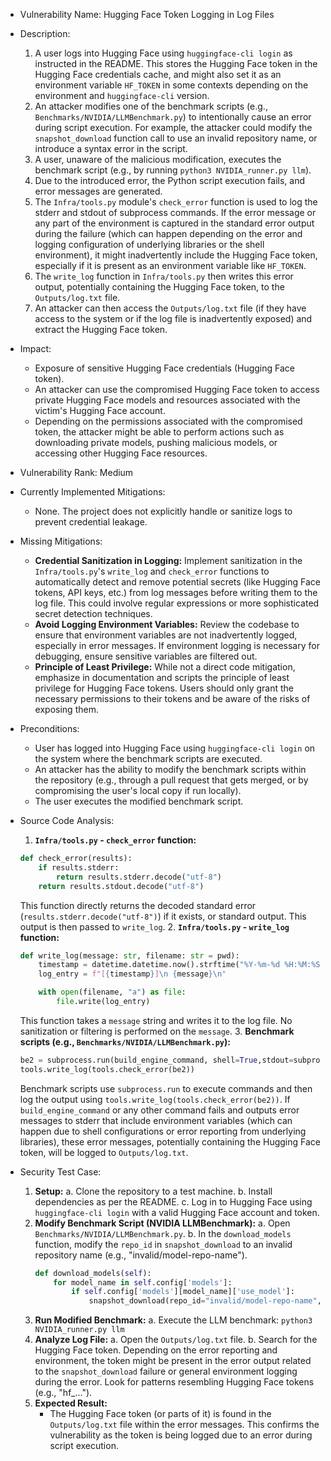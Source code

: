 * Vulnerability Name: Hugging Face Token Logging in Log Files
* Description:
    1. A user logs into Hugging Face using `huggingface-cli login` as instructed in the README. This stores the Hugging Face token in the Hugging Face credentials cache, and might also set it as an environment variable `HF_TOKEN` in some contexts depending on the environment and `huggingface-cli` version.
    2. An attacker modifies one of the benchmark scripts (e.g., `Benchmarks/NVIDIA/LLMBenchmark.py`) to intentionally cause an error during script execution. For example, the attacker could modify the `snapshot_download` function call to use an invalid repository name, or introduce a syntax error in the script.
    3. A user, unaware of the malicious modification, executes the benchmark script (e.g., by running `python3 NVIDIA_runner.py llm`).
    4. Due to the introduced error, the Python script execution fails, and error messages are generated.
    5. The `Infra/tools.py` module's `check_error` function is used to log the stderr and stdout of subprocess commands. If the error message or any part of the environment is captured in the standard error output during the failure (which can happen depending on the error and logging configuration of underlying libraries or the shell environment), it might inadvertently include the Hugging Face token, especially if it is present as an environment variable like `HF_TOKEN`.
    6. The `write_log` function in `Infra/tools.py` then writes this error output, potentially containing the Hugging Face token, to the `Outputs/log.txt` file.
    7. An attacker can then access the `Outputs/log.txt` file (if they have access to the system or if the log file is inadvertently exposed) and extract the Hugging Face token.

* Impact:
    - Exposure of sensitive Hugging Face credentials (Hugging Face token).
    - An attacker can use the compromised Hugging Face token to access private Hugging Face models and resources associated with the victim's Hugging Face account.
    - Depending on the permissions associated with the compromised token, the attacker might be able to perform actions such as downloading private models, pushing malicious models, or accessing other Hugging Face resources.

* Vulnerability Rank: Medium
* Currently Implemented Mitigations:
    - None. The project does not explicitly handle or sanitize logs to prevent credential leakage.

* Missing Mitigations:
    - **Credential Sanitization in Logging:** Implement sanitization in the `Infra/tools.py`'s `write_log` and `check_error` functions to automatically detect and remove potential secrets (like Hugging Face tokens, API keys, etc.) from log messages before writing them to the log file. This could involve regular expressions or more sophisticated secret detection techniques.
    - **Avoid Logging Environment Variables:** Review the codebase to ensure that environment variables are not inadvertently logged, especially in error messages. If environment logging is necessary for debugging, ensure sensitive variables are filtered out.
    - **Principle of Least Privilege:**  While not a direct code mitigation, emphasize in documentation and scripts the principle of least privilege for Hugging Face tokens. Users should only grant the necessary permissions to their tokens and be aware of the risks of exposing them.

* Preconditions:
    - User has logged into Hugging Face using `huggingface-cli login` on the system where the benchmark scripts are executed.
    - An attacker has the ability to modify the benchmark scripts within the repository (e.g., through a pull request that gets merged, or by compromising the user's local copy if run locally).
    - The user executes the modified benchmark script.

* Source Code Analysis:
    1. **`Infra/tools.py` - `check_error` function:**
    ```python
    def check_error(results):
        if results.stderr:
            return results.stderr.decode("utf-8")
        return results.stdout.decode("utf-8")
    ```
    This function directly returns the decoded standard error (`results.stderr.decode("utf-8")`) if it exists, or standard output. This output is then passed to `write_log`.
    2. **`Infra/tools.py` - `write_log` function:**
    ```python
    def write_log(message: str, filename: str = pwd):
        timestamp = datetime.datetime.now().strftime("%Y-%m-%d %H:%M:%S")
        log_entry = f"[{timestamp}]\n {message}\n"

        with open(filename, "a") as file:
            file.write(log_entry)
    ```
    This function takes a `message` string and writes it to the log file. No sanitization or filtering is performed on the `message`.
    3. **Benchmark scripts (e.g., `Benchmarks/NVIDIA/LLMBenchmark.py`):**
    ```python
    be2 = subprocess.run(build_engine_command, shell=True,stdout=subprocess.PIPE,stderr=subprocess.PIPE)
    tools.write_log(tools.check_error(be2))
    ```
    Benchmark scripts use `subprocess.run` to execute commands and then log the output using `tools.write_log(tools.check_error(be2))`. If `build_engine_command` or any other command fails and outputs error messages to stderr that include environment variables (which can happen due to shell configurations or error reporting from underlying libraries), these error messages, potentially containing the Hugging Face token, will be logged to `Outputs/log.txt`.

* Security Test Case:
    1. **Setup:**
        a. Clone the repository to a test machine.
        b. Install dependencies as per the README.
        c. Log in to Hugging Face using `huggingface-cli login` with a valid Hugging Face account and token.
    2. **Modify Benchmark Script (NVIDIA LLMBenchmark):**
        a. Open `Benchmarks/NVIDIA/LLMBenchmark.py`.
        b. In the `download_models` function, modify the `repo_id` in `snapshot_download` to an invalid repository name (e.g., "invalid/model-repo-name").
        ```python
        def download_models(self):
            for model_name in self.config['models']:
                if self.config['models'][model_name]['use_model']:
                    snapshot_download(repo_id="invalid/model-repo-name", cache_dir=self.dir_path+"/hub") # Malicious modification
        ```
    3. **Run Modified Benchmark:**
        a. Execute the LLM benchmark: `python3 NVIDIA_runner.py llm`
    4. **Analyze Log File:**
        a. Open the `Outputs/log.txt` file.
        b. Search for the Hugging Face token. Depending on the error reporting and environment, the token might be present in the error output related to the `snapshot_download` failure or general environment logging during the error. Look for patterns resembling Hugging Face tokens (e.g., "hf_...").
    5. **Expected Result:**
        - The Hugging Face token (or parts of it) is found in the `Outputs/log.txt` file within the error messages. This confirms the vulnerability as the token is being logged due to an error during script execution.